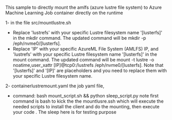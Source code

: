 This sample to directly mount the amlfs (azure lustre file system) to Azure Machine Learning Job container directly on the runtime

1- in the file src/mountlustre.sh 
   - Replace 'lustrefs' with your specific Lustre filesystem name '[lusterfs]' in the mkdir command. The updated command will be mkdir -p /eph/nvme0/[lusterfs].
   - Replace 'IP' with your specific AzureML File System (AMLFS) IP, and 'lustrefs' with your specific Lustre filesystem name '[lusterfs]' in the mount command. The updated command will be mount -t lustre -o noatime,user_xattr [IP]@tcp0:/lustrefs /eph/nvme0/[lusterfs].
Note that '[lusterfs]' and '[IP]' are placeholders and you need to replace them with your specific Lustre filesystem name.

2- containerlustremount.yaml the job yaml file, 
  - command: bash mount_script.sh && python sleep_script.py
  note first command is bash to kick the the mountlusre.ssh which will execute the needed scripts to install the client and do the mounting, then execute your code . The sleep here is for testing purpose 
